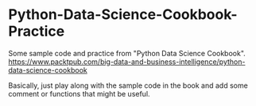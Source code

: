 # Python-Data-Science-Cookbook-Practice
Some sample code and practice from "Python Data Science Cookbook".
https://www.packtpub.com/big-data-and-business-intelligence/python-data-science-cookbook

Basically, just play along with the sample code in the book and add some comment or functions that might be useful.

